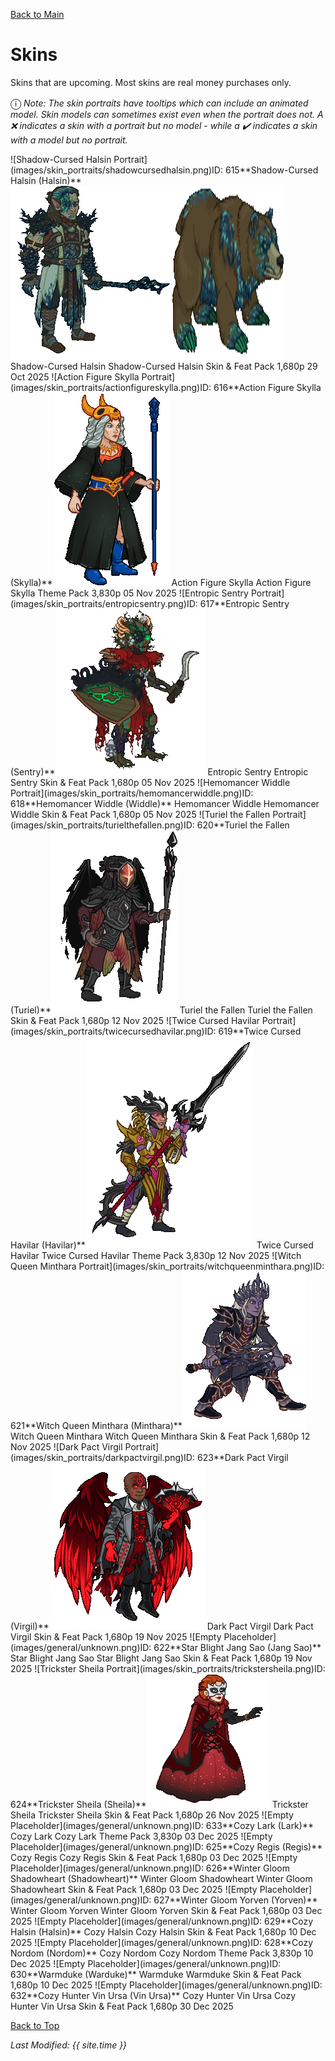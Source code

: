 [Back to Main](index.md)

# Skins

Skins that are upcoming. Most skins are real money purchases only.

<span style="font-size:1.2em;">ⓘ</span> *Note: The skin portraits have tooltips which can include an animated model. Skin models can sometimes exist even when the portrait does not. A ❌ indicates a skin with a portrait but no model - while a ✔️ indicates a skin with a model but no portrait.*

<span class="skinTableColumn">
    <span class="skinTableRow">
        <span class="skinTableIcon">
            <span class="skinTooltipHolder" style="width:max-content">![Shadow-Cursed Halsin Portrait](images/skin_portraits/shadowcursedhalsin.png)<span class="featTooltipContents">ID: 615**Shadow-Cursed Halsin (Halsin)**<span style="display:flex;flex-direction:row"><img src="images/skin_models/shadowcursedhalsin.gif" alt="Shadow-Cursed Halsin Model Gif" style="width:auto;height:auto;max-width:min-content;max-height:100%"><img src="images/skin_models/shadowcursedhalsin-bear.gif" alt="Shadow-Cursed Halsin Alternate Model Gif" style="width:auto;height:auto;max-width:min-content;max-height:100%"></span></span></span>
        </span>
        <span class="skinTableName">
            Shadow-Cursed Halsin
        </span>
        <span class="skinTableSource">
            Shadow-Cursed Halsin Skin & Feat Pack
        </span>
        <span class="skinTableCost">
            1,680p
        </span>
        <span class="skinTableDate">
            29 Oct 2025
        </span>
    </span>
    <span class="skinTableRow">
        <span class="skinTableIcon">
            <span class="skinTooltipHolder" style="width:max-content">![Action Figure Skylla Portrait](images/skin_portraits/actionfigureskylla.png)<span class="featTooltipContents">ID: 616**Action Figure Skylla (Skylla)**<img src="images/skin_models/actionfigureskylla.gif" alt="Action Figure Skylla Model Gif" style="width:auto;height:auto;max-width:min-content;max-height:100%"></span></span>
        </span>
        <span class="skinTableName">
            Action Figure Skylla
        </span>
        <span class="skinTableSource">
            Action Figure Skylla Theme Pack
        </span>
        <span class="skinTableCost">
            3,830p
        </span>
        <span class="skinTableDate">
            05 Nov 2025
        </span>
    </span>
    <span class="skinTableRow">
        <span class="skinTableIcon">
            <span class="skinTooltipHolder" style="width:max-content">![Entropic Sentry Portrait](images/skin_portraits/entropicsentry.png)<span class="featTooltipContents">ID: 617**Entropic Sentry (Sentry)**<img src="images/skin_models/entropicsentry.gif" alt="Entropic Sentry Model Gif" style="width:auto;height:auto;max-width:min-content;max-height:100%"></span></span>
        </span>
        <span class="skinTableName">
            Entropic Sentry
        </span>
        <span class="skinTableSource">
            Entropic Sentry Skin & Feat Pack
        </span>
        <span class="skinTableCost">
            1,680p
        </span>
        <span class="skinTableDate">
            05 Nov 2025
        </span>
    </span>
    <span class="skinTableRow">
        <span class="skinTableIcon">
            <span class="skinTooltipHolder" style="width:max-content">![Hemomancer Widdle Portrait](images/skin_portraits/hemomancerwiddle.png)<span class="featTooltipContents">ID: 618**Hemomancer Widdle (Widdle)**</span><span style="position:absolute;bottom:-6px;right:-18px">❌</span></span>
        </span>
        <span class="skinTableName">
            Hemomancer Widdle
        </span>
        <span class="skinTableSource">
            Hemomancer Widdle Skin & Feat Pack
        </span>
        <span class="skinTableCost">
            1,680p
        </span>
        <span class="skinTableDate">
            05 Nov 2025
        </span>
    </span>
    <span class="skinTableRow">
        <span class="skinTableIcon">
            <span class="skinTooltipHolder" style="width:max-content">![Turiel the Fallen Portrait](images/skin_portraits/turielthefallen.png)<span class="featTooltipContents">ID: 620**Turiel the Fallen (Turiel)**<img src="images/skin_models/turielthefallen.gif" alt="Turiel the Fallen Model Gif" style="width:auto;height:auto;max-width:min-content;max-height:100%"></span></span>
        </span>
        <span class="skinTableName">
            Turiel the Fallen
        </span>
        <span class="skinTableSource">
            Turiel the Fallen Skin & Feat Pack
        </span>
        <span class="skinTableCost">
            1,680p
        </span>
        <span class="skinTableDate">
            12 Nov 2025
        </span>
    </span>
    <span class="skinTableRow">
        <span class="skinTableIcon">
            <span class="skinTooltipHolder" style="width:max-content">![Twice Cursed Havilar Portrait](images/skin_portraits/twicecursedhavilar.png)<span class="featTooltipContents">ID: 619**Twice Cursed Havilar (Havilar)**<img src="images/skin_models/twicecursedhavilar.gif" alt="Twice Cursed Havilar Model Gif" style="width:auto;height:auto;max-width:min-content;max-height:100%"></span></span>
        </span>
        <span class="skinTableName">
            Twice Cursed Havilar
        </span>
        <span class="skinTableSource">
            Twice Cursed Havilar Theme Pack
        </span>
        <span class="skinTableCost">
            3,830p
        </span>
        <span class="skinTableDate">
            12 Nov 2025
        </span>
    </span>
    <span class="skinTableRow">
        <span class="skinTableIcon">
            <span class="skinTooltipHolder" style="width:max-content">![Witch Queen Minthara Portrait](images/skin_portraits/witchqueenminthara.png)<span class="featTooltipContents">ID: 621**Witch Queen Minthara (Minthara)**<img src="images/skin_models/witchqueenminthara.gif" alt="Witch Queen Minthara Model Gif" style="width:auto;height:auto;max-width:min-content;max-height:100%"></span></span>
        </span>
        <span class="skinTableName">
            Witch Queen Minthara
        </span>
        <span class="skinTableSource">
            Witch Queen Minthara Skin & Feat Pack
        </span>
        <span class="skinTableCost">
            1,680p
        </span>
        <span class="skinTableDate">
            12 Nov 2025
        </span>
    </span>
    <span class="skinTableRow">
        <span class="skinTableIcon">
            <span class="skinTooltipHolder" style="width:max-content">![Dark Pact Virgil Portrait](images/skin_portraits/darkpactvirgil.png)<span class="featTooltipContents">ID: 623**Dark Pact Virgil (Virgil)**<img src="images/skin_models/darkpactvirgil.gif" alt="Dark Pact Virgil Model Gif" style="width:auto;height:auto;max-width:min-content;max-height:100%"></span></span>
        </span>
        <span class="skinTableName">
            Dark Pact Virgil
        </span>
        <span class="skinTableSource">
            Dark Pact Virgil Skin & Feat Pack
        </span>
        <span class="skinTableCost">
            1,680p
        </span>
        <span class="skinTableDate">
            19 Nov 2025
        </span>
    </span>
    <span class="skinTableRow">
        <span class="skinTableIcon">
            <span class="skinTooltipHolder" style="width:max-content">![Empty Placeholder](images/general/unknown.png)<span class="featTooltipContents">ID: 622**Star Blight Jang Sao (Jang Sao)**</span></span>
        </span>
        <span class="skinTableName">
            Star Blight Jang Sao
        </span>
        <span class="skinTableSource">
            Star Blight Jang Sao Skin & Feat Pack
        </span>
        <span class="skinTableCost">
            1,680p
        </span>
        <span class="skinTableDate">
            19 Nov 2025
        </span>
    </span>
    <span class="skinTableRow">
        <span class="skinTableIcon">
            <span class="skinTooltipHolder" style="width:max-content">![Trickster Sheila Portrait](images/skin_portraits/trickstersheila.png)<span class="featTooltipContents">ID: 624**Trickster Sheila (Sheila)**<img src="images/skin_models/trickstersheila.gif" alt="Trickster Sheila Model Gif" style="width:auto;height:auto;max-width:min-content;max-height:100%"></span></span>
        </span>
        <span class="skinTableName">
            Trickster Sheila
        </span>
        <span class="skinTableSource">
            Trickster Sheila Skin & Feat Pack
        </span>
        <span class="skinTableCost">
            1,680p
        </span>
        <span class="skinTableDate">
            26 Nov 2025
        </span>
    </span>
    <span class="skinTableRow">
        <span class="skinTableIcon">
            <span class="skinTooltipHolder" style="width:max-content">![Empty Placeholder](images/general/unknown.png)<span class="featTooltipContents">ID: 633**Cozy Lark (Lark)**</span></span>
        </span>
        <span class="skinTableName">
            Cozy Lark
        </span>
        <span class="skinTableSource">
            Cozy Lark Theme Pack
        </span>
        <span class="skinTableCost">
            3,830p
        </span>
        <span class="skinTableDate">
            03 Dec 2025
        </span>
    </span>
    <span class="skinTableRow">
        <span class="skinTableIcon">
            <span class="skinTooltipHolder" style="width:max-content">![Empty Placeholder](images/general/unknown.png)<span class="featTooltipContents">ID: 625**Cozy Regis (Regis)**</span></span>
        </span>
        <span class="skinTableName">
            Cozy Regis
        </span>
        <span class="skinTableSource">
            Cozy Regis Skin & Feat Pack
        </span>
        <span class="skinTableCost">
            1,680p
        </span>
        <span class="skinTableDate">
            03 Dec 2025
        </span>
    </span>
    <span class="skinTableRow">
        <span class="skinTableIcon">
            <span class="skinTooltipHolder" style="width:max-content">![Empty Placeholder](images/general/unknown.png)<span class="featTooltipContents">ID: 626**Winter Gloom Shadowheart (Shadowheart)**</span></span>
        </span>
        <span class="skinTableName">
            Winter Gloom Shadowheart
        </span>
        <span class="skinTableSource">
            Winter Gloom Shadowheart Skin & Feat Pack
        </span>
        <span class="skinTableCost">
            1,680p
        </span>
        <span class="skinTableDate">
            03 Dec 2025
        </span>
    </span>
    <span class="skinTableRow">
        <span class="skinTableIcon">
            <span class="skinTooltipHolder" style="width:max-content">![Empty Placeholder](images/general/unknown.png)<span class="featTooltipContents">ID: 627**Winter Gloom Yorven (Yorven)**</span></span>
        </span>
        <span class="skinTableName">
            Winter Gloom Yorven
        </span>
        <span class="skinTableSource">
            Winter Gloom Yorven Skin & Feat Pack
        </span>
        <span class="skinTableCost">
            1,680p
        </span>
        <span class="skinTableDate">
            03 Dec 2025
        </span>
    </span>
    <span class="skinTableRow">
        <span class="skinTableIcon">
            <span class="skinTooltipHolder" style="width:max-content">![Empty Placeholder](images/general/unknown.png)<span class="featTooltipContents">ID: 629**Cozy Halsin (Halsin)**</span></span>
        </span>
        <span class="skinTableName">
            Cozy Halsin
        </span>
        <span class="skinTableSource">
            Cozy Halsin Skin & Feat Pack
        </span>
        <span class="skinTableCost">
            1,680p
        </span>
        <span class="skinTableDate">
            10 Dec 2025
        </span>
    </span>
    <span class="skinTableRow">
        <span class="skinTableIcon">
            <span class="skinTooltipHolder" style="width:max-content">![Empty Placeholder](images/general/unknown.png)<span class="featTooltipContents">ID: 628**Cozy Nordom (Nordom)**</span></span>
        </span>
        <span class="skinTableName">
            Cozy Nordom
        </span>
        <span class="skinTableSource">
            Cozy Nordom Theme Pack
        </span>
        <span class="skinTableCost">
            3,830p
        </span>
        <span class="skinTableDate">
            10 Dec 2025
        </span>
    </span>
    <span class="skinTableRow">
        <span class="skinTableIcon">
            <span class="skinTooltipHolder" style="width:max-content">![Empty Placeholder](images/general/unknown.png)<span class="featTooltipContents">ID: 630**Warmduke (Warduke)**</span></span>
        </span>
        <span class="skinTableName">
            Warmduke
        </span>
        <span class="skinTableSource">
            Warmduke Skin & Feat Pack
        </span>
        <span class="skinTableCost">
            1,680p
        </span>
        <span class="skinTableDate">
            10 Dec 2025
        </span>
    </span>
    <span class="skinTableRow">
        <span class="skinTableIcon">
            <span class="skinTooltipHolder" style="width:max-content">![Empty Placeholder](images/general/unknown.png)<span class="featTooltipContents">ID: 632**Cozy Hunter Vin Ursa (Vin Ursa)**</span></span>
        </span>
        <span class="skinTableName">
            Cozy Hunter Vin Ursa
        </span>
        <span class="skinTableSource">
            Cozy Hunter Vin Ursa Skin & Feat Pack
        </span>
        <span class="skinTableCost">
            1,680p
        </span>
        <span class="skinTableDate">
            30 Dec 2025
        </span>
    </span>
</span>

[Back to Top](#top)

*Last Modified: {{ site.time }}*